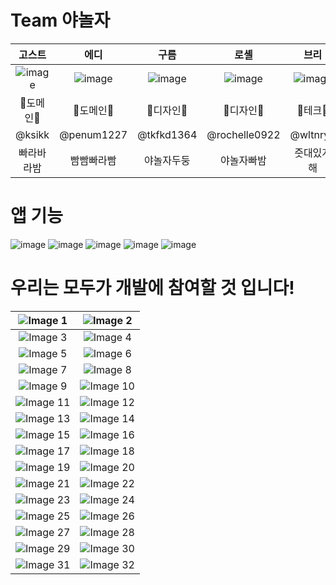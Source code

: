 # Team 야놀자  

| 고스트 |  에디  |  구름  |  로셸  |  브리  |  보노  |
| :-------------------: | :-------------------: | :-------------------: | :-------------------: | :-------------------: | :-------------------: |
| ![image](https://github.com/DeveloperAcademy-POSTECH/2024-MC2-A11-YANOLJA/assets/81788774/33447511-a79e-43fe-b20b-1133f0f000e6) | ![image](https://github.com/DeveloperAcademy-POSTECH/2024-MC2-A11-YANOLJA/assets/81788774/d972c04c-b023-4384-8739-8445b3cc04aa?s=150) | ![image](https://github.com/DeveloperAcademy-POSTECH/2024-MC2-A11-YANOLJA/assets/81788774/953e1404-20c2-4a58-ba1b-83d09d396664?s=150) | ![image](https://github.com/DeveloperAcademy-POSTECH/2024-MC2-A11-YANOLJA/assets/81788774/2d506087-f2c3-4c71-b0b6-62ed3ada9e4b?s=150) | ![image](https://github.com/DeveloperAcademy-POSTECH/2024-MC2-A11-YANOLJA/assets/81788774/82e636ea-9331-4413-ba61-26aa295d2a08?s=150) | ![image](https://github.com/DeveloperAcademy-POSTECH/2024-MC2-A11-YANOLJA/assets/81788774/05a58c39-657e-424e-b758-4bafe75a587d)|
| 📝도메인📝 | 📝도메인📝 | 🎨디자인🎨 | 🎨디자인🎨 |  🍎테크🍎  | 🍎테크🍎 |
| @ksikk | @penum1227 | @tkfkd1364 | @rochelle0922 |  @wltnryu  | @shippingpark |
| 빠라바라밤 | 빰빰빠라빰 | 야놀자두둥 | 야놀자빠밤 | 줏대있게해 | 개발재밌죠? |


# 앱 기능
![image](https://github.com/DeveloperAcademy-POSTECH/2024-MC2-A11-YANOLJA/assets/81788774/abbb2ba1-080f-4051-97c5-c77bf32b4a64)
![image](https://github.com/DeveloperAcademy-POSTECH/2024-MC2-A11-YANOLJA/assets/81788774/01c69486-e5f9-41fd-ae33-2db0974c9343)
![image](https://github.com/DeveloperAcademy-POSTECH/2024-MC2-A11-YANOLJA/assets/81788774/2764a21b-1df2-4896-a041-d84f446ad16f)
![image](https://github.com/DeveloperAcademy-POSTECH/2024-MC2-A11-YANOLJA/assets/81788774/800a6a9a-da69-4fd7-aa67-4a725f693105)
![image](https://github.com/DeveloperAcademy-POSTECH/2024-MC2-A11-YANOLJA/assets/81788774/52d8eeec-8302-4d75-bbc5-f4881419d5b7)






# 우리는 모두가 개발에 참여할 것 입니다! 
| ![Image 1](https://github.com/DeveloperAcademy-POSTECH/2024-MC2-A11-YANOLJA/assets/81788774/46643180-a4af-45bb-bde6-11620c0b922e) | ![Image 2](https://github.com/DeveloperAcademy-POSTECH/2024-MC2-A11-YANOLJA/assets/81788774/dbf9382d-7ec2-4f7f-bf07-2b68d7f20b53) |
| :-----------------------------------------------: | :-----------------------------------------------: |
| ![Image 3](https://github.com/DeveloperAcademy-POSTECH/2024-MC2-A11-YANOLJA/assets/81788774/4fdf8c02-0ebb-4300-b966-1df5fd4ab304) | ![Image 4](https://github.com/DeveloperAcademy-POSTECH/2024-MC2-A11-YANOLJA/assets/81788774/2c4541e7-6096-426f-9b76-0eb6de300e8d) |
| ![Image 5](https://github.com/DeveloperAcademy-POSTECH/2024-MC2-A11-YANOLJA/assets/81788774/7103c907-16e2-4f3a-bf0d-cfc4cc92717a) | ![Image 6](https://github.com/DeveloperAcademy-POSTECH/2024-MC2-A11-YANOLJA/assets/81788774/721748ae-a7c1-44cb-819d-7be25845b0cd) |
| ![Image 7](https://github.com/DeveloperAcademy-POSTECH/2024-MC2-A11-YANOLJA/assets/81788774/720fb0e5-2ab4-4392-a85c-862123afffc5) | ![Image 8](https://github.com/DeveloperAcademy-POSTECH/2024-MC2-A11-YANOLJA/assets/81788774/9ec87ae1-12c7-485e-9b6d-79b330f53e43) |
| ![Image 9](https://github.com/DeveloperAcademy-POSTECH/2024-MC2-A11-YANOLJA/assets/81788774/600ea3a0-854f-4555-9827-ba55fc7f538b) | ![Image 10](https://github.com/DeveloperAcademy-POSTECH/2024-MC2-A11-YANOLJA/assets/81788774/4f9dfda3-4951-42c8-97e1-011f2b9c3cf8) |
| ![Image 11](https://github.com/DeveloperAcademy-POSTECH/2024-MC2-A11-YANOLJA/assets/81788774/f48f86af-817e-4616-b7e6-cb486a6cc36c) | ![Image 12](https://github.com/DeveloperAcademy-POSTECH/2024-MC2-A11-YANOLJA/assets/81788774/396e5c9b-4007-46a3-a30a-21fef78ae65c) |
| ![Image 13](https://github.com/DeveloperAcademy-POSTECH/2024-MC2-A11-YANOLJA/assets/81788774/d207edad-d0d0-440f-b947-cd21c3c4f81c) | ![Image 14](https://github.com/DeveloperAcademy-POSTECH/2024-MC2-A11-YANOLJA/assets/81788774/93bcb871-b4ab-4416-b7b9-07554be77380) |
| ![Image 15](https://github.com/DeveloperAcademy-POSTECH/2024-MC2-A11-YANOLJA/assets/81788774/185cf438-855d-461c-ab0e-2b725d4cf290) | ![Image 16](https://github.com/DeveloperAcademy-POSTECH/2024-MC2-A11-YANOLJA/assets/81788774/09b2be81-dd46-48eb-b905-0d0a9b43a882) |
| ![Image 17](https://github.com/DeveloperAcademy-POSTECH/2024-MC2-A11-YANOLJA/assets/81788774/d1a2ae08-4597-493e-b0a6-ded9b382eb2a) | ![Image 18](https://github.com/DeveloperAcademy-POSTECH/2024-MC2-A11-YANOLJA/assets/81788774/22c2eea8-dda0-42d7-a1b9-33fdf791077b) |
| ![Image 19](https://github.com/DeveloperAcademy-POSTECH/2024-MC2-A11-YANOLJA/assets/81788774/82eca14e-27fe-4cfc-98f2-3a14a0fb2b51) | ![Image 20](https://github.com/DeveloperAcademy-POSTECH/2024-MC2-A11-YANOLJA/assets/81788774/1ad68780-9124-4902-b8bf-4f19ad8f50ee) |
| ![Image 21](https://github.com/DeveloperAcademy-POSTECH/2024-MC2-A11-YANOLJA/assets/81788774/ac290abd-c367-4664-bfdf-f36a0c959f0a) | ![Image 22](https://github.com/DeveloperAcademy-POSTECH/2024-MC2-A11-YANOLJA/assets/81788774/cf2fa2d7-5e4f-442f-818a-b1d5404974e7) |
| ![Image 23](https://github.com/DeveloperAcademy-POSTECH/2024-MC2-A11-YANOLJA/assets/81788774/782594ca-6691-4ca2-93ff-2e3120f27656) | ![Image 24](https://github.com/DeveloperAcademy-POSTECH/2024-MC2-A11-YANOLJA/assets/81788774/69dde5a7-a4cf-4136-89a0-d62f33b70180) |
| ![Image 25](https://github.com/DeveloperAcademy-POSTECH/2024-MC2-A11-YANOLJA/assets/81788774/e9ed0049-0f4b-44e8-b422-59f32b7ac073) | ![Image 26](https://github.com/DeveloperAcademy-POSTECH/2024-MC2-A11-YANOLJA/assets/81788774/debcb129-d231-4d2b-8391-7666b970267d) |
| ![Image 27](https://github.com/DeveloperAcademy-POSTECH/2024-MC2-A11-YANOLJA/assets/81788774/114e2791-f62c-4066-ad5f-6f30160b3f05) | ![Image 28](https://github.com/DeveloperAcademy-POSTECH/2024-MC2-A11-YANOLJA/assets/81788774/792c322a-ba99-46ef-a344-9191e7c60a24) |
| ![Image 29](https://github.com/DeveloperAcademy-POSTECH/2024-MC2-A11-YANOLJA/assets/81788774/f57352e2-e615-4e4c-9631-c61cac3152a2) | ![Image 30](https://github.com/DeveloperAcademy-POSTECH/2024-MC2-A11-YANOLJA/assets/81788774/d0ac7273-ff34-4162-b7f7-429ea3c4a785) |
| ![Image 31](https://github.com/DeveloperAcademy-POSTECH/2024-MC2-A11-YANOLJA/assets/81788774/96571633-4502-40e8-9267-6d99bf001918) | ![Image 32](https://github.com/DeveloperAcademy-POSTECH/2024-MC2-A11-YANOLJA/assets/81788774/b432b9e7-0c85-4825-bdd2-4fcb94be84bc) |
